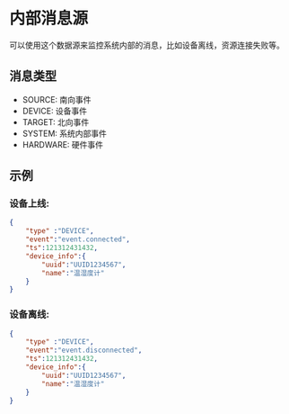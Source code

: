 # 内部消息源
可以使用这个数据源来监控系统内部的消息，比如设备离线，资源连接失败等。

## 消息类型
- SOURCE: 南向事件
- DEVICE: 设备事件
- TARGET: 北向事件
- SYSTEM: 系统内部事件
- HARDWARE: 硬件事件

## 示例
### 设备上线:
```json
{
	"type" :"DEVICE",
	"event":"event.connected",
	"ts":121312431432,
	"device_info":{
		"uuid":"UUID1234567",
		"name":"温湿度计"
	}
}

```

### 设备离线:
```json
{
	"type" :"DEVICE",
	"event":"event.disconnected",
	"ts":121312431432,
	"device_info":{
		"uuid":"UUID1234567",
		"name":"温湿度计"
	}
}

```